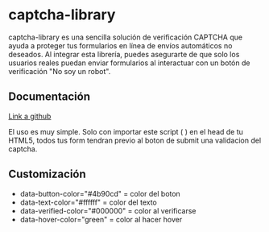 
# captcha-library

captcha-library es una sencilla solución de verificación CAPTCHA que ayuda a proteger tus formularios en línea de envíos automáticos no deseados. Al integrar esta librería, puedes asegurarte de que solo los usuarios reales puedan enviar formularios al interactuar con un botón de verificación "No soy un robot".


## Documentación

[Link a github](https://github.com/juantriventi/captcha-library)

El uso es muy simple. Solo con importar este script (<script src="https://captcha-library.vercel.app/captcha.js" data-button-color="#4b90cd" data-text-color="#ffffff" data-verified-color="#000000" data-hover-color="green" defer></script>
) en el head de tu HTML5, todos tus form tendran previo al boton de submit una validacion del captcha.


## Customización

- data-button-color="#4b90cd" = color del boton
- data-text-color="#ffffff" = color del texto
- data-verified-color="#000000" = color al verificarse
- data-hover-color="green" = color al hacer hover

